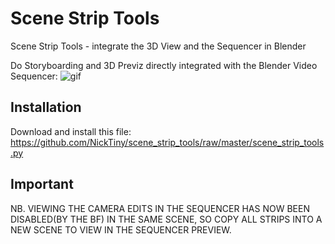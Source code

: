 # Scene Strip Tools
Scene Strip Tools - integrate the 3D View and the Sequencer in Blender

Do Storyboarding and 3D Previz directly integrated with the Blender Video Sequencer:
![gif](https://github.com/tin2tin/scene_strip_tools/raw/master/SceneStripTools.gif)

## Installation
Download and install this file: https://github.com/NickTiny/scene_strip_tools/raw/master/scene_strip_tools.py

## Important

NB. VIEWING THE CAMERA EDITS IN THE SEQUENCER HAS NOW BEEN DISABLED(BY THE BF) IN THE SAME SCENE, SO COPY ALL STRIPS INTO A NEW SCENE TO VIEW IN THE SEQUENCER PREVIEW. 
